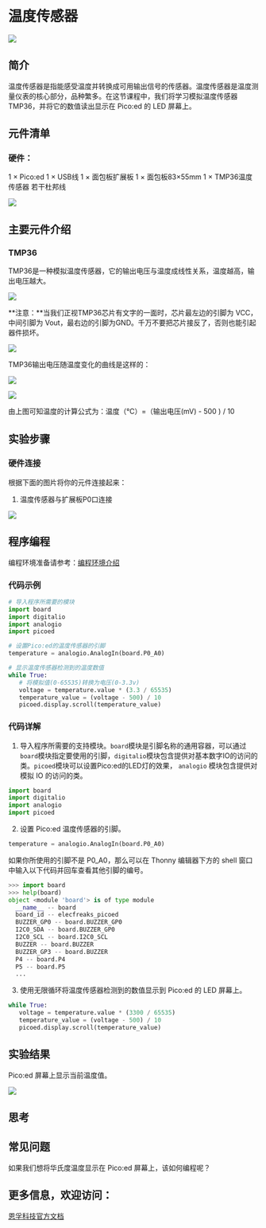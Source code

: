 ﻿---
sidebar_position: 10
sidebar_label: 温度传感器
---

# 温度传感器

![](https://wiki-media-ef.oss-cn-hongkong.aliyuncs.com//images/pico-ed-starter-kit-case-07-01.png)

## 简介
温度传感器是指能感受温度并转换成可用输出信号的传感器。温度传感器是温度测量仪表的核心部分，品种繁多。在这节课程中，我们将学习模拟温度传感器 TMP36，并将它的数值读出显示在 Pico:ed 的 LED 屏幕上。

## 元件清单

### 硬件：
1 × Pico:ed
1 × USB线
1 × 面包板扩展板
1 × 面包板83×55mm
1 × TMP36温度传感器
若干杜邦线

![](https://wiki-media-ef.oss-cn-hongkong.aliyuncs.com//images/pico-ed-starter-kit-case-07-02.png)


## 主要元件介绍

### TMP36
TMP36是一种模拟温度传感器，它的输出电压与温度成线性关系，温度越高，输出电压越大。

![](https://wiki-media-ef.oss-cn-hongkong.aliyuncs.com//images/pico-ed-starter-kit-case-07-03.png)

**注意：**当我们正视TMP36芯片有文字的一面时，芯片最左边的引脚为 VCC，中间引脚为 Vout，最右边的引脚为GND。千万不要把芯片接反了，否则也能引起器件损坏。

![](https://wiki-media-ef.oss-cn-hongkong.aliyuncs.com//images/pico-ed-starter-kit-case-07-04.png)

TMP36输出电压随温度变化的曲线是这样的：

![](https://wiki-media-ef.oss-cn-hongkong.aliyuncs.com//images/pico-ed-starter-kit-case-07-05.png)

![](https://wiki-media-ef.oss-cn-hongkong.aliyuncs.com//images/pico-ed-starter-kit-case-07-06.png)

由上图可知温度的计算公式为：温度（℃）=（输出电压(mV) - 500 ) / 10

## 实验步骤

### 硬件连接
根据下面的图片将你的元件连接起来：

1. 温度传感器与扩展板P0口连接

![](https://wiki-media-ef.oss-cn-hongkong.aliyuncs.com//images/pico-ed-starter-kit-case-07-07.png)


## 程序编程
编程环境准备请参考：[编程环境介绍](https://www.yuque.com/elecfreaks-learn/picoed/er7nuh)

### 代码示例
```python
# 导入程序所需要的模块
import board
import digitalio
import analogio
import picoed

# 设置Pico:ed的温度传感器的引脚
temperature = analogio.AnalogIn(board.P0_A0)

# 显示温度传感器检测到的温度数值
while True:
   # 将模拟值(0-65535)转换为电压(0-3.3v)
   voltage = temperature.value * (3.3 / 65535)
   temperature_value = (voltage - 500) / 10
   picoed.display.scroll(temperature_value)
```

### 代码详解

1. 导入程序所需要的支持模块。`board`模块是引脚名称的通用容器，可以通过`board`模块指定要使用的引脚，`digitalio`模块包含提供对基本数字IO的访问的类。`picoed`模块可以设置Pico:ed的LED灯的效果， `analogio` 模块包含提供对模拟 IO 的访问的类。
```python
import board
import digitalio
import analogio
import picoed
```

2. 设置 Pico:ed 温度传感器的引脚。
```python
temperature = analogio.AnalogIn(board.P0_A0)
```
如果你所使用的引脚不是 P0_A0，那么可以在 Thonny 编辑器下方的 shell 窗口中输入以下代码并回车查看其他引脚的编号。
```python
>>> import board
>>> help(board)
object <module 'board'> is of type module
  __name__ -- board
  board_id -- elecfreaks_picoed
  BUZZER_GP0 -- board.BUZZER_GP0
  I2C0_SDA -- board.BUZZER_GP0
  I2C0_SCL -- board.I2C0_SCL
  BUZZER -- board.BUZZER
  BUZZER_GP3 -- board.BUZZER
  P4 -- board.P4
  P5 -- board.P5
  ...
```

3. 使用无限循环将温度传感器检测到的数值显示到 Pico:ed 的 LED 屏幕上。
```python
while True:
   voltage = temperature.value * (3300 / 65535)
   temperature_value = (voltage - 500) / 10
   picoed.display.scroll(temperature_value)
```

## 实验结果
Pico:ed 屏幕上显示当前温度值。

![](https://wiki-media-ef.oss-cn-hongkong.aliyuncs.com//images/pico-ed-starter-kit-case-07.gif)


## 思考

## 常见问题
如果我们想将华氏度温度显示在 Pico:ed 屏幕上，该如何编程呢？

## 更多信息，欢迎访问：
[恩孚科技官方文档](https://www.elecfreaks.com/learn-en/)
